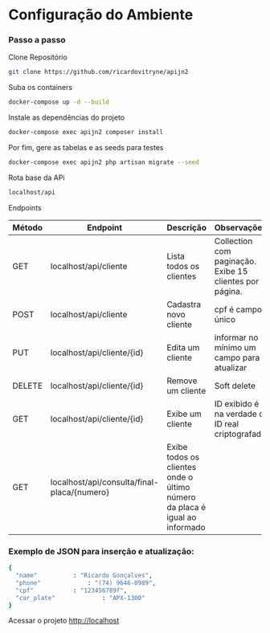 
# Configuração do Ambiente

### Passo a passo

Clone Repositório
```sh
git clone https://github.com/ricardovitryne/apijn2
```

Suba os containers
```sh
docker-compose up -d --build
```

Instale as dependências do projeto
```sh
docker-compose exec apijn2 composer install
```

Por fim, gere as tabelas e as seeds para testes
```sh
docker-compose exec apijn2 php artisan migrate --seed
```

Rota base da APi
```sh
localhost/api
```

Endpoints

| Método  |  Endpoint  |Descrição |Observações
| ------------------- | ------------------- |-------------------|-------------------|
|  GET |  localhost/api/cliente | Lista todos os clientes|Collection com paginação. Exibe 15 clientes por página.|
|  POST |  localhost/api/cliente |Cadastra novo cliente|cpf é campo único|
|  PUT |  localhost/api/cliente/{id} |Edita um cliente|informar no mínimo um campo para atualizar|
|  DELETE |  localhost/api/cliente/{id} |Remove um cliente| Soft delete|
|  GET |  localhost/api/cliente/{id} |Exibe um cliente|ID exibido é na verdade o ID real criptografado |
|  GET |  localhost/api/consulta/final-placa/{numero} |Exibe todos os clientes onde o último número da placa é igual ao informado||

### Exemplo de JSON para inserção e atualização:
```sh
{
  "name"		  : "Ricardo Gonçalves",
  "phone"	          : "(74) 9646-0989",
  "cpf"			  : "123456789f",
  "car_plate"	          : "APX-1300"
}
```



Acessar o projeto
[http://localhost](http://localhost)

